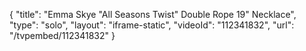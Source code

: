 {
    "title": "Emma Skye \"All Seasons Twist\" Double Rope 19\" Necklace",
    "type": "solo",
    "layout": "iframe-static",
    "videoId": "112341832",
    "url": "\/tvpembed\/112341832"
}